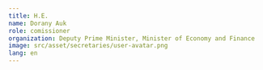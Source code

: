 ```yaml
---
title: H.E.
name: Dorany Auk
role: comissioner
organization: Deputy Prime Minister, Minister of Economy and Finance
image: src/asset/secretaries/user-avatar.png
lang: en
---
```

